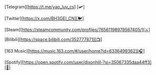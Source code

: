 [Telegram][https://t.me/yao_luv_cs] [🛩]      

[Twitter][https://x.com/BH3GEI_CN][🐦]

[Steam][https://steamcommunity.com/profiles/76561198979567405/][⚔️]

[Bilibili][https://space.bilibili.com/352777871][📺]

[163 Music][https://music.163.com/#/user/home?id=6336499362][🎧]

[Spotify][https://open.spotify.com/user/dixonhill-?si=35067335daa44ff3][🎵]


